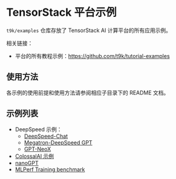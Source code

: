 # TensorStack 平台示例

`t9k/examples` 仓库存放了 TensorStack AI 计算平台的所有应用示例。

相关链接：

* 平台的所有教程示例：https://github.com/t9k/tutorial-examples

## 使用方法

各示例的使用前提和使用方法请参阅相应子目录下的 README 文档。

## 示例列表

* DeepSpeed 示例：
    * [DeepSpeed-Chat](./deepspeed/chat/)
    * [Megatron-DeepSpeed GPT](./deepspeed/megatron-gpt/)
    * [GPT-NeoX](./deepspeed/gpt-neox/)
* [ColossalAI 示例](./colossalai/)
* [nanoGPT](./nanoGPT/)
* [MLPerf Training benchmark](./mlperf/)
